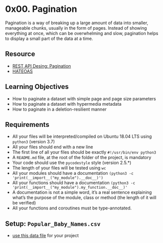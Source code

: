 # 0x00. Pagination

Pagination is a way of breaking up a large amount of data into smaller, manageable chunks, usually in the form of pages. Instead of showing everything at once, which can be overwhelming and slow, pagination helps to display a small part of the data at a time.

## Resource
* [REST API Desing: Pagination](https://www.moesif.com/blog/technical/api-design/REST-API-Design-Filtering-Sorting-and-Pagination/#pagination)
* [HATEOAS](https://en.wikipedia.org/wiki/HATEOAS)

## Learning Objectives
* How to paginate a dataset with simple page and page size parameters
* How to paginate a dataset with hypermedia metadata
* How to paginate in a deletion-resilient manner

## Requirements
* All your files will be interpreted/compiled on Ubuntu 18.04 LTS using `python3` (version 3.7)
* All your files should end with a new line
* The first line of all your files should be exactly `#!/usr/bin/env python3`
* A `README.md` file, at the root of the folder of the project, is mandatory
* Your code should use the `pycodestyle` style (version 2.5.*)
* The length of your files will be tested using `wc`
* All your modules should have a documentation `(python3 -c 'print(__import__("my_module").__doc__)')`
* All your functions should have a documentation `(python3 -c 'print(__import__("my_module").my_function.__doc__)'`
* A documentation is not a simple word, it’s a real sentence explaining what’s the purpose of the module, class or method (the length of it will be verified)
* All your functions and coroutines must be type-annotated.

## Setup: `Popular_Baby_Names.csv`
* [use this data file](https://s3.amazonaws.com/alx-intranet.hbtn.io/uploads/misc/2020/5/7d3576d97e7560ae85135cc214ffe2b3412c51d7.csv?X-Amz-Algorithm=AWS4-HMAC-SHA256&X-Amz-Credential=AKIARDDGGGOUSBVO6H7D%2F20240817%2Fus-east-1%2Fs3%2Faws4_request&X-Amz-Date=20240817T190705Z&X-Amz-Expires=86400&X-Amz-SignedHeaders=host&X-Amz-Signature=aabf8db4045846126d9fbd292cf59b5c1e1ffcfa52b786d55b40a58fe21759fd) for your project